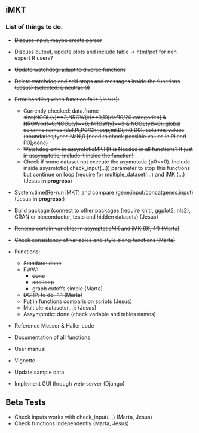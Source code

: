 ## iMKT  
### List of things to do:

- ~~Discuss input, maybe create parser~~
- Discuss output, update plots and include table -> html/pdf for non expert R users?  
- ~~Update watchdog: adapt to diverse functions~~
- ~~Delete watchdog and add stops and messages inside the functions (Jesus) (selected: i, neutral: 0)~~
- ~~Error handling when function fails (Jesus):~~
	- ~~Currently checked: data.frame size(NCOL(x)==3;NROW(x)==9,19[daf10/20 categories] & NROW(x)!=0;NCOL(y)==6; NROW(y)==3 & NCOL(y)!=0), global columns names (daf,Pi,P0/Chr,pop,mi,Di,m0,D0), columns values (boundaries,types,NaN,0 [need to check possible values in Pi and P0];done)~~
	- ~~Watchdog only in assymtoticMKT(It is Needed in all functions? If just in assymptotic, include it inside the function)~~
	- Check if some dataset not execute the asymototic (p0<=0). Include inside asysmtotic( check_input(...)) parameter to stop this functions but continue on loop (require for multiple_dataset(...) and iMK (...) (Jesus **in progress**)

- System.time(Re-run iMKT) and compare (gene.input/concatgenes.input) (Jesus **in progress**;)  
- Build package (connect to other packages (require knitr, ggplot2, nls2), CRAN or bioconductor, tests and hidden datasets) (Jesus)

- ~~Rename certain variables in asymptoticMK and iMK (0f, 4f) (Marta)~~
- ~~Check consistency of variables and style along functions (Marta)~~
- Functions:
	- ~~Standard: done~~
	- ~~FWW:~~
		- ~~done~~  
		- ~~add loop~~  
		- ~~graph cutoffs simple (Marta)~~
	- ~~DGRP: to do, " " (Marta)~~
	- Put in functions comparision scripts (Jesus)
	- Multiple_datasets(...): (Jesus)
	- Assymptotic: done (check variable and tables names)

- Reference Messer & Haller code

- Documentation of all functions
- User manual
- Vignette 
- Update sample data

- Implement GUI through web-server (Django)  

## Beta Tests
- Check inputs works with check_input(...) (Marta, Jesus)
- Check functions independently (Marta, Jesus)
